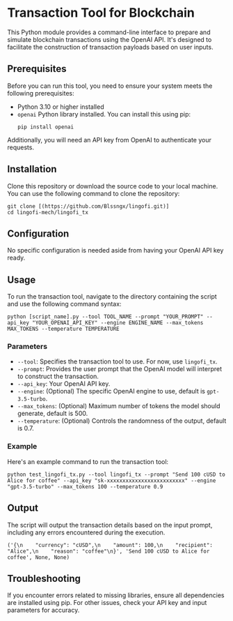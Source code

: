 # Transaction Tool for Blockchain

This Python module provides a command-line interface to prepare and simulate blockchain transactions using the OpenAI API. It's designed to facilitate the construction of transaction payloads based on user inputs.

## Prerequisites

Before you can run this tool, you need to ensure your system meets the following prerequisites:

- Python 3.10 or higher installed
- `openai` Python library installed. You can install this using pip:
  ```
  pip install openai
  ```

Additionally, you will need an API key from OpenAI to authenticate your requests.

## Installation

Clone this repository or download the source code to your local machine. You can use the following command to clone the repository:
```
git clone [(https://github.com/Blssngx/lingofi.git)]
cd lingofi-mech/lingofi_tx
```

## Configuration

No specific configuration is needed aside from having your OpenAI API key ready.

## Usage

To run the transaction tool, navigate to the directory containing the script and use the following command syntax:

```
python [script_name].py --tool TOOL_NAME --prompt "YOUR_PROMPT" --api_key "YOUR_OPENAI_API_KEY" --engine ENGINE_NAME --max_tokens MAX_TOKENS --temperature TEMPERATURE
```

### Parameters

- `--tool`: Specifies the transaction tool to use. For now, use `lingofi_tx`.
- `--prompt`: Provides the user prompt that the OpenAI model will interpret to construct the transaction.
- `--api_key`: Your OpenAI API key.
- `--engine`: (Optional) The specific OpenAI engine to use, default is `gpt-3.5-turbo`.
- `--max_tokens`: (Optional) Maximum number of tokens the model should generate, default is 500.
- `--temperature`: (Optional) Controls the randomness of the output, default is 0.7.

### Example

Here's an example command to run the transaction tool:

```
python test_lingofi_tx.py --tool lingofi_tx --prompt "Send 100 cUSD to Alice for coffee" --api_key "sk-xxxxxxxxxxxxxxxxxxxxxxxxx" --engine "gpt-3.5-turbo" --max_tokens 100 --temperature 0.9
```

## Output

The script will output the transaction details based on the input prompt, including any errors encountered during the execution.

```
('{\n    "currency": "cUSD",\n    "amount": 100,\n    "recipient": "Alice",\n    "reason": "coffee"\n}', 'Send 100 cUSD to Alice for coffee', None, None)
```

## Troubleshooting

If you encounter errors related to missing libraries, ensure all dependencies are installed using pip. For other issues, check your API key and input parameters for accuracy.
